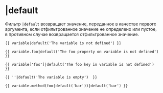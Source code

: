 # |default

Фильтр `|default` возвращает значение, переданное в качестве первого аргумента, если отфильтрованное значение не определено или пустое, в противном случае возвращается отфильтрованное значение.

```twig
{{ variable|default('The variable is not defined') }}

{{ variable.foo|default('The foo property on variable is not defined') }}

{{ variable['foo']|default('The foo key in variable is not defined') }}

{{ ''|default('The variable is empty')  }}

{{ variable.method(foo|default('bar'))|default('bar') }}
```
